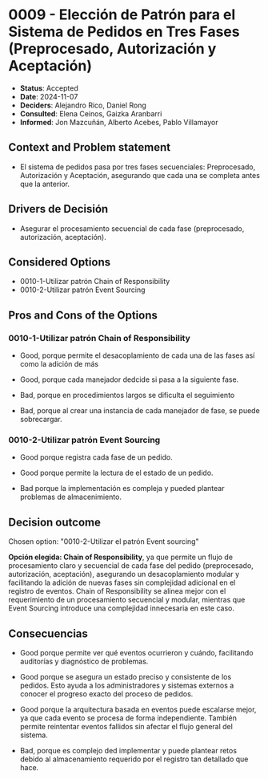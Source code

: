 # 0009 - Elección de Patrón para el Sistema de Pedidos en Tres Fases (Preprocesado, Autorización y Aceptación)

* **Status**: Accepted
* **Date**: 2024-11-07
* **Deciders**: Alejandro Rico, Daniel Rong
* **Consulted**: Elena Ceinos, Gaizka Aranbarri
* **Informed**: Jon Mazcuñán, Alberto Acebes, Pablo Villamayor

## Context and Problem statement

* El sistema de pedidos pasa por tres fases secuenciales: Preprocesado, Autorización y Aceptación, asegurando que cada una se completa antes que la anterior.

## Drivers de Decisión

* Asegurar el procesamiento secuencial de cada fase (preprocesado, autorización, aceptación).


## Considered Options

* 0010-1-Utilizar patrón Chain of Responsibility
* 0010-2-Utilizar patrón Event Sourcing

## Pros and Cons of the Options

### 0010-1-Utilizar patrón Chain of Responsibility

* Good, porque permite el desacoplamiento de cada una de las fases así como la adición de más
* Good, porque cada manejador dedcide si pasa a la siguiente fase.

* Bad, porque en procedimientos largos se dificulta el seguimiento
* Bad, porque al crear una instancia de cada manejador de fase, se puede sobrecargar.


### 0010-2-Utilizar patrón Event Sourcing

* Good porque registra cada fase de un pedido.
* Good porque permite la lectura de el estado de un pedido.

* Bad porque la implementación es compleja y pueded plantear problemas de almacenimiento.


## Decision outcome

Chosen option: "0010-2-Utilizar el patrón Event sourcing"

**Opción elegida: Chain of Responsibility**, ya que permite un flujo de procesamiento claro y secuencial de cada fase del pedido (preprocesado, autorización, aceptación), asegurando un desacoplamiento modular y facilitando la adición de nuevas fases sin complejidad adicional en el registro de eventos. Chain of Responsibility se alinea mejor con el requerimiento de un procesamiento secuencial y modular, mientras que Event Sourcing introduce una complejidad innecesaria en este caso.

## Consecuencias

* Good porque permite ver qué eventos ocurrieron y cuándo, facilitando auditorías y diagnóstico de problemas.

* Good porque se asegura un estado preciso y consistente de los pedidos. Esto ayuda a los administradores y sistemas externos a conocer el progreso exacto del proceso de pedidos.

* Good porque la arquitectura basada en eventos puede escalarse mejor, ya que cada evento se procesa de forma independiente. También permite reintentar eventos fallidos sin afectar el flujo general del sistema.

* Bad, porque es complejo ded implementar y puede plantear retos debido al almacenamiento requerido por el registro tan detallado que hace.